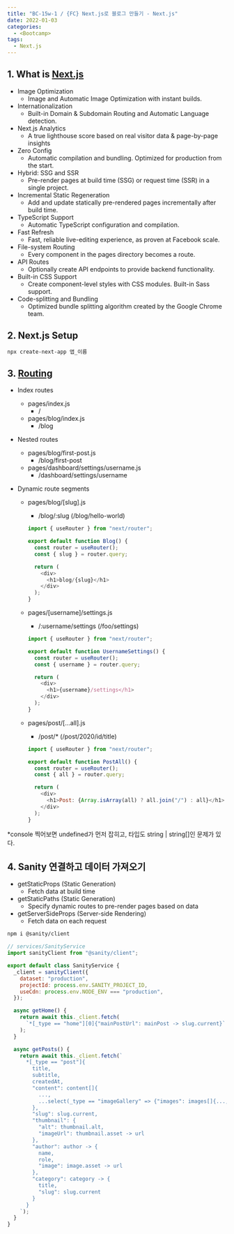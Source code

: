 ```yaml
---
title: "BC-15w-1 / {FC} Next.js로 블로그 만들기 - Next.js"
date: 2022-01-03
categories:
  - <Bootcamp>
tags:
  - Next.js
---
```


## 1. What is [Next.js](https://nextjs.org/)

- Image Optimization
  - Image and Automatic Image Optimization with instant builds.
- Internationalization
  - Built-in Domain & Subdomain Routing and Automatic Language detection.
- Next.js Analytics
  - A true lighthouse score based on real visitor data & page-by-page insights
- Zero Config
  - Automatic compilation and bundling. Optimized for production from the start.
- Hybrid: SSG and SSR
  - Pre-render pages at build time (SSG) or request time (SSR) in a single project.
- Incremental Static Regeneration
  - Add and update statically pre-rendered pages incrementally after build time.
- TypeScript Support
  - Automatic TypeScript configuration and compilation.
- Fast Refresh
  - Fast, reliable live-editing experience, as proven at Facebook scale.
- File-system Routing
  - Every component in the pages directory becomes a route.
- API Routes
  - Optionally create API endpoints to provide backend functionality.
- Built-in CSS Support
  - Create component-level styles with CSS modules. Built-in Sass support.
- Code-splitting and Bundling
  - Optimized bundle splitting algorithm created by the Google Chrome team.

## 2. Next.js Setup

```bash
npx create-next-app 앱_이름
```

## 3. [Routing](https://nextjs.org/docs/routing/introduction)

- Index routes
  - pages/index.js
    - /
  - pages/blog/index.js
    - /blog
- Nested routes
  - pages/blog/first-post.js
    - /blog/first-post
  - pages/dashboard/settings/username.js
    - /dashboard/settings/username
- Dynamic route segments

  - pages/blog/[slug].js

    - /blog/:slug (/blog/hello-world)

    ```js
    import { useRouter } from "next/router";

    export default function Blog() {
      const router = useRouter();
      const { slug } = router.query;

      return (
        <div>
          <h1>blog/{slug}</h1>
        </div>
      );
    }
    ```

  - pages/[username]/settings.js

    - /:username/settings (/foo/settings)

    ```js
    import { useRouter } from "next/router";

    export default function UsernameSettings() {
      const router = useRouter();
      const { username } = router.query;

      return (
        <div>
          <h1>{username}/settings</h1>
        </div>
      );
    }
    ```

  - pages/post/[...all].js

    - /post/\* (/post/2020/id/title)

    ```js
    import { useRouter } from "next/router";

    export default function PostAll() {
      const router = useRouter();
      const { all } = router.query;

      return (
        <div>
          <h1>Post: {Array.isArray(all) ? all.join("/") : all}</h1>
        </div>
      );
    }
    ```

\*console 찍어보면 undefined가 먼저 잡히고, 타입도 string | string[]인 문제가 있다.

## 4. Sanity 연결하고 데이터 가져오기

- getStaticProps (Static Generation)
  - Fetch data at build time
- getStaticPaths (Static Generation)
  - Specify dynamic routes to pre-render pages based on data
- getServerSideProps (Server-side Rendering)
  - Fetch data on each request

```bash
npm i @sanity/client
```

```js
// services/SanityService
import sanityClient from "@sanity/client";

export default class SanityService {
  _client = sanityClient({
    dataset: "production",
    projectId: process.env.SANITY_PROJECT_ID,
    useCdn: process.env.NODE_ENV === "production",
  });

  async getHome() {
    return await this._client.fetch(
      `*[_type == "home"][0]{"mainPostUrl": mainPost -> slug.current}`
    );
  }

  async getPosts() {
    return await this._client.fetch(`
      *[_type == "post"]{
        title,
        subtitle,
        createdAt,
        "content": content[]{
          ...,
          ...select(_type == "imageGallery" => {"images": images[]{..., "url": asset -> url}})
        },
        "slug": slug.current,
        "thumbnail": {
          "alt": thumbnail.alt,
          "imageUrl": thumbnail.asset -> url
        },
        "author": author -> {
          name,
          role,
          "image": image.asset -> url
        },
        "category": category -> {
          title,
          "slug": slug.current
        }
      }
    `);
  }
}
```

<!-- # 5. Style (1) - Blog Home

npm i antd @ant-design/icons

https://nextjs.org/docs/advanced-features/custom-document

Server Error
Error: Element type is invalid: expected a string (for built-in components) or a class/function (for composite components) but got: undefined. You likely forgot to export your component from the file it's defined in, or you might have mixed up default and named imports.

This error happened while generating the page. Any console logs will be displayed in the terminal window.
Source
ReactDOMServerRenderer.render
file:///Users/yuchan/Desktop/my-blog/node_modules/react-dom/cjs/react-dom-server.node.development.js (4053:17)
ReactDOMServerRenderer.read
file:///Users/yuchan/Desktop/my-blog/node_modules/react-dom/cjs/react-dom-server.node.development.js (3690:29)
Object.renderToString
file:///Users/yuchan/Desktop/my-blog/node_modules/react-dom/cjs/react-dom-server.node.development.js (4298:27)
Object.renderPage
file:///Users/yuchan/Desktop/my-blog/node_modules/next/dist/server/render.js (686:46)
Object.defaultGetInitialProps
file:///Users/yuchan/Desktop/my-blog/node_modules/next/dist/server/render.js (316:51)
Function.getInitialProps
node_modules/next/dist/pages/\_document.js (145:19)
pages/\_document.js (5:31) @ Function.getInitialProps

```js
  3 | class MyDocument extends Document {
  4 |   static async getInitialProps(ctx) {
> 5 |     const initialProps = await Document.getInitialProps(ctx);
    |                               ^
  6 |     return { ...initialProps };
  7 |   }
  8 |
```

Call Stack
Object.loadGetInitialProps
file:///Users/yuchan/Desktop/my-blog/node_modules/next/dist/shared/lib/utils.js (69:29)
renderDocument
file:///Users/yuchan/Desktop/my-blog/node_modules/next/dist/server/render.js (699:48)
Object.renderToHTML
file:///Users/yuchan/Desktop/my-blog/node_modules/next/dist/server/render.js (774:34) -->
